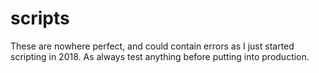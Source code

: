 # scripts

These are nowhere perfect, and could contain errors as I just started scripting in 2018. As always test anything before putting into production.

